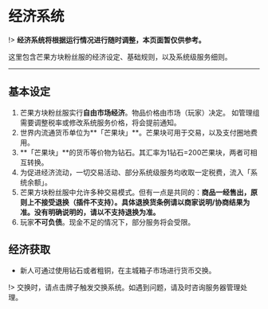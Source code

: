 # 经济系统

!> **经济系统将根据运行情况进行随时调整，本页面暂仅供参考。**

这里包含芒果方块粉丝服的经济设定、基础规则，以及系统级服务细则。

------

## 基本设定

1. 芒果方块粉丝服实行**自由市场经济**。物品价格由市场（玩家）决定。
如管理组需要调整税率或修改系统服务价格，将会提前通知。
1. 世界内流通货币单位为**「芒果块」**。芒果块可用于交易，以及支付圈地费用。
1. **「芒果块」**的货币等价物为钻石。其汇率为1钻石=200芒果块，两者可相互转换。
1. 为促进经济流动，一切交易活动、部分系统级服务均收取一定税费，流入「系统余额」。
1. 芒果方块粉丝服中允许多种交易模式。但有一点是共同的：**商品一经售出，原则上不接受退换（插件不支持）。具体退换货条例请以商家说明/协商结果为准。没有明确说明的，请以不支持退换为准。**
1. 玩家**不可负债**。现金不足的情况下，部分服务将会受限。


## 经济获取

- 新人可通过使用钻石或者粗铜，在主城箱子市场进行货币交换。

!> 交换时，请点击牌子触发交换系统。如遇到问题，请及时咨询服务器管理处理。
